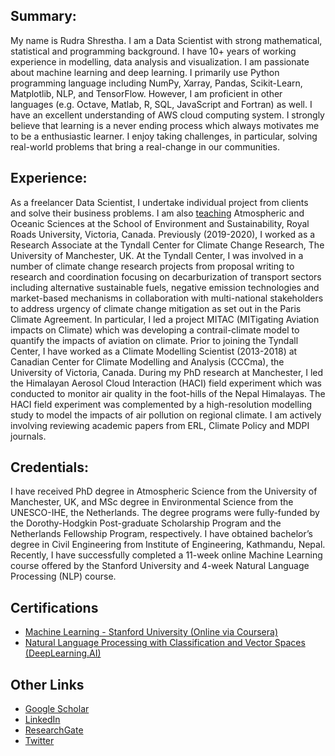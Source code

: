 ## Summary:
My name is Rudra Shrestha. I am a Data Scientist with strong mathematical, statistical and programming background. I have 10+ years of working experience in modelling, data analysis and visualization. I am passionate about machine learning and deep learning. I primarily use Python programming language including NumPy, Xarray, Pandas, Scikit-Learn, Matplotlib, NLP, and TensorFlow. However, I am proficient in other languages (e.g. Octave, Matlab, R, SQL, JavaScript and Fortran) as well. I have an excellent understanding of AWS cloud computing system. I strongly believe that learning is a never ending process which always motivates me to be a enthusiastic learner. I enjoy taking challenges, in particular, solving real-world problems that bring a real-change in our communities.

## Experience:
As a freelancer Data Scientist, I undertake individual project from clients and solve their business problems. I am also [teaching](https://www.royalroads.ca/people/rudra-shrestha) Atmospheric and Oceanic Sciences at the School of Environment and Sustainability, Royal Roads University, Victoria, Canada. Previously (2019-2020), I worked as a Research Associate at the Tyndall Center for Climate Change Research, The University of Manchester, UK. At the Tyndall Center, I was involved in a number of climate change research projects from proposal writing to research and coordination focusing on decarburization of transport sectors including alternative sustainable fuels, negative emission technologies and market-based mechanisms in collaboration with multi-national stakeholders to address urgency of climate change mitigation as set out in the Paris Climate Agreement. In particular, I led a project MITAC (MITigating Aviation impacts on Climate) which was developing a contrail-climate model to quantify the impacts of aviation on climate. Prior to joining the Tyndall Center, I have worked as a Climate Modelling Scientist (2013-2018) at Canadian Center for Climate Modelling and Analysis (CCCma), the University of Victoria, Canada. During my PhD research at Manchester, I led the Himalayan Aerosol Cloud Interaction (HACI) field experiment which was conducted to monitor air quality in the foot-hills of the Nepal Himalayas. The HACI field experiment was complemented by a high-resolution modelling study to model the impacts of air pollution on regional climate. I am actively involving reviewing academic papers from ERL, Climate Policy and MDPI journals.

## Credentials:
I have received PhD degree in Atmospheric Science from the University of Manchester, UK, and MSc degree in Environmental Science from the UNESCO-IHE, the Netherlands. The degree programs were fully-funded by the Dorothy-Hodgkin Post-graduate Scholarship Program and the Netherlands Fellowship Program, respectively. I have obtained bachelor’s degree in Civil Engineering from Institute of Engineering, Kathmandu, Nepal. Recently, I have successfully completed a 11-week online Machine Learning course offered by the Stanford University and 4-week Natural Language Processing (NLP) course.

## Certifications
* [Machine Learning - Stanford University (Online via Coursera)](https://www.coursera.org/account/accomplishments/certificate/8WZT83DDJ2BK)
* [Natural Language Processing with Classification and Vector Spaces (DeepLearning.AI)](https://www.coursera.org/account/accomplishments/certificate/8QVP73BPXDBM)

## Other Links
* [Google Scholar](https://scholar.google.com/citations?user=AA0hfLQAAAAJ&hl=en)
* [LinkedIn](https://www.linkedin.com/in/rudra-shrestha-00b195bb/)
* [ResearchGate](https://www.researchgate.net/profile/Rudra-Shrestha-2)
* [Twitter](https://twitter.com/Rudra_climate)

